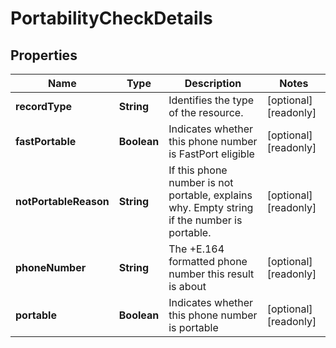 

# PortabilityCheckDetails


## Properties

| Name | Type | Description | Notes |
|------------ | ------------- | ------------- | -------------|
|**recordType** | **String** | Identifies the type of the resource. |  [optional] [readonly] |
|**fastPortable** | **Boolean** | Indicates whether this phone number is FastPort eligible |  [optional] [readonly] |
|**notPortableReason** | **String** | If this phone number is not portable, explains why. Empty string if the number is portable. |  [optional] [readonly] |
|**phoneNumber** | **String** | The +E.164 formatted phone number this result is about |  [optional] [readonly] |
|**portable** | **Boolean** | Indicates whether this phone number is portable |  [optional] [readonly] |




